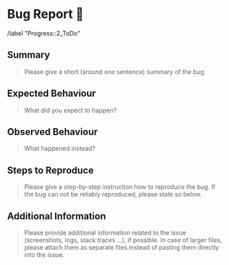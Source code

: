 # Bug Report :bug:

/label "Progress::2_ToDo"

## Summary
> Please give a short (around one sentence) summary of the bug.

## Expected Behaviour
> What did you expect to happen?

## Observed Behaviour
> What happened instead?

## Steps to Reproduce
> Please give a step-by-step instruction how to reproduce the bug.
> If the bug can not be reliably reproduced, please state so below.

## Additional Information
> Please provide additional information related to the issue (screenshots, logs, stack traces …), if possible.
> In case of larger files, please attach them as separate files instead of pasting them directly into the issue.
